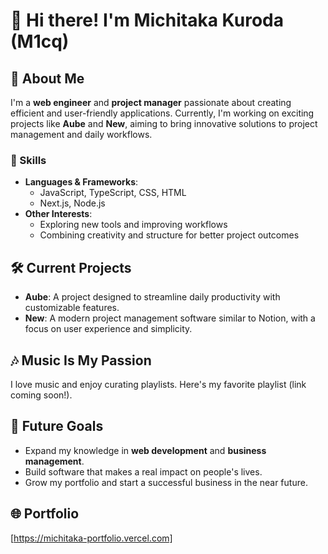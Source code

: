 # 👋 Hi there! I'm Michitaka Kuroda (M1cq)  

## 🎯 About Me  
I'm a **web engineer** and **project manager** passionate about creating efficient and user-friendly applications. Currently, I'm working on exciting projects like **Aube** and **New**, aiming to bring innovative solutions to project management and daily workflows.  

### 🌟 Skills  
- **Languages & Frameworks**:  
  - JavaScript, TypeScript, CSS, HTML  
  - Next.js, Node.js  
- **Other Interests**:  
  - Exploring new tools and improving workflows  
  - Combining creativity and structure for better project outcomes  

## 🛠️ Current Projects  
- **Aube**: A project designed to streamline daily productivity with customizable features.  
- **New**: A modern project management software similar to Notion, with a focus on user experience and simplicity.  

## 🎶 Music Is My Passion  
I love music and enjoy curating playlists. Here's my favorite playlist (link coming soon!).  

## 🚀 Future Goals  
- Expand my knowledge in **web development** and **business management**.  
- Build software that makes a real impact on people's lives.  
- Grow my portfolio and start a successful business in the near future.  

## 🌐 Portfolio  
[https://michitaka-portfolio.vercel.com]  
